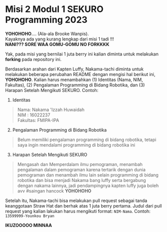 # Misi 2 Modul 1 SEKURO Programming 2023
**YOHOHOHO**.... (Ala-ala Brooke Wanpis). <br>
Kayaknya ada yang kurang lengkap dari misi 1 tadi !!! <br>
**NANI??? SORE WAA GOMU-GOMU NO FORKKKK** <br>

Yak, pada misi yang bernilai 1 juta berry ini kalian diminta untuk melakukan **forking** pada repository ini.

Berdasarkan arahan dari Kapten Luffy, Nakama-tachi diminta untuk melakukan beberapa perubahan README dengan mengisi hal berikut ini, **YOHOHOHO**. Kalian harus menambahkan (1) Identitas (Nama, NIM, Fakultas), (2) Pengalaman Programming di Bidang Robotika, dan (3) Harapan Setelah Mengikuti SEKURO. Contoh:
1. Identitas
  > Nama: Nakama 'Izzah Huwaidah <br>
   NIM : 16022237 <br>
  Fakultas: FMIPA-IPA
  
2. Pengalaman Programming di Bidang Robotika<br>
  > Belum memiliki pengalaman programming di bidang robotika, tetapi saya ingin mendalami programming di bidang robotika ini
 
3. Harapan Setelah Mengikuti SEKURO<br>
  > Mengasah dan Memperdalam ilmu pemograman, menambah pengalaman dalam pemograman karena tertarik dengan dunia pemograman dan menambah ilmu lain selain programming di bidang robotika dan bisa menjadi Nakama bang luffy serta bergabung dengan nakama lainnya, jadi pendampingnya kapten luffy juga boleh avv #saingan hancock **YOHOHOHO**

Setelah itu, Nakama-tachi bisa melakukan pull request sebagai tanda keanggotaan Straw Hat dan berhak atas 1 juta berry pertama. Judul dari pull request yang kalian lakukan harus mengikuti format: `NIM-Nama`. Contoh: `13599999-Younkou Bryan`

**IKUZOOOOO MINNAA**
